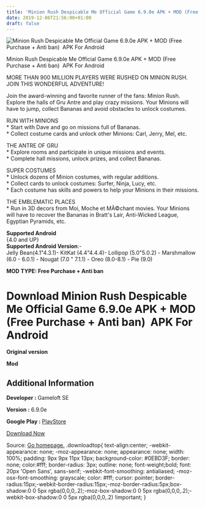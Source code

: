 ```yaml
---
title: 'Minion Rush Despicable Me Official Game 6.9.0e APK + MOD (Free Purchase + Anti ban)  APK For Android'
date: 2019-12-06T21:56:00+01:00
draft: false
---
```


![Minion Rush Despicable Me Official Game 6.9.0e APK + MOD (Free Purchase + Anti ban)  APK For Android](https://i0.wp.com/apkhome.net/wp-content/uploads/2019/12/Minion-Rush-Despicable-Me-Official-Game.png "Minion Rush Despicable Me Official Game 6.9.0e APK + MOD (Free Purchase + Anti ban)  APK For Android")

  

Minion Rush Despicable Me Official Game 6.9.0e APK + MOD (Free Purchase + Anti ban)  APK For Android

MORE THAN 900 MILLION PLAYERS WERE RUSHED ON MINION RUSH. JOIN THIS WONDERFUL ADVENTURE!

Join the award-winning and favorite runner of the fans: Minion Rush. Explore the halls of Gru Antre and play crazy missions. Your Minions will have to jump, collect Bananas and avoid obstacles to unlock costumes.

RUN WITH MINIONS  
\* Start with Dave and go on missions full of Bananas.  
\* Collect costume cards and unlock other Minions: Carl, Jerry, Mel, etc.

THE ANTRE OF GRU  
\* Explore rooms and participate in unique missions and events.  
\* Complete hall missions, unlock prizes, and collect Bananas.

SUPER COSTUMES  
\* Unlock dozens of Minion costumes, with regular additions.  
\* Collect cards to unlock costumes: Surfer, Ninja, Lucy, etc.  
\* Each costume has skills and powers to help your Minions in their missions.

THE EMBLEMATIC PLACES  
\* Run in 3D decors from Moi, Moche et MÃ©chant movies. Your Minions will have to recover the Bananas in Bratt's Lair, Anti-Wicked League, Egyptian Pyramids, etc.

**Supported Android**  
{4.0 and UP}  
**Supported Android Version**:-  
Jelly Bean(4.1"4.3.1)- KitKat (4.4"4.4.4)- Lollipop (5.0"5.0.2) - Marshmallow (6.0 - 6.0.1) - Nougat (7.0 " 7.1.1) - Oreo (8.0-8.1) - Pie (9.0)

**MOD TYPE: Free Purchase + Anti ban**

Download Minion Rush Despicable Me Official Game 6.9.0e APK + MOD (Free Purchase + Anti ban)  APK For Android
==============================================================================================================

**Original version**

**Mod**

Additional Information
----------------------

**Developer :** Gameloft SE

**Version :** 6.9.0e

**Google Play :** [PlayStore](https://play.google.com/store/apps/details?id=com.gameloft.android.ANMP.GloftDMHM)

  

[Download Now](https://store4app.co/post/minion-rush-despicable-me-official-game-6-9-0e-apk-mod-free-purchase-anti-ban-apk-for-android_1575650784)

  
Source: [Go homepage.](https://store4app.co/post/minion-rush-despicable-me-official-game-6-9-0e-apk-mod-free-purchase-anti-ban-apk-for-android_1575650784) .downloadtop{ text-align:center; -webkit-appearance: none; -moz-appearance: none; appearance: none; width: 100%; padding: 9px 9px 11px 13px; background-color: #0EBD3F; border: none; color:#fff; border-radius: 3px; outline: none; font-weight;bold; font: 20px 'Open Sans', sans-serif; -webkit-font-smoothing: antialiased; -moz-osx-font-smoothing: grayscale; color: #fff; cursor: pointer; border-radius:15px;-webkit-border-radius:15px;-moz-border-radius:5px;box-shadow:0 0 5px rgba(0,0,0,.2);-moz-box-shadow:0 0 5px rgba(0,0,0,.2);-webkit-box-shadow:0 0 5px rgba(0,0,0,.2) !important; }